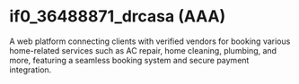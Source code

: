 # if0_36488871_drcasa (AAA)
A web platform connecting clients with verified vendors for booking various home-related services such as AC repair, home cleaning, plumbing, and more, featuring a seamless booking system and secure payment integration.
